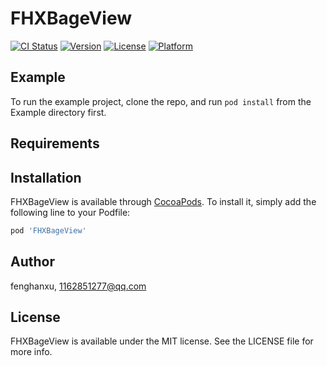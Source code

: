 # FHXBageView

[![CI Status](https://img.shields.io/travis/fenghanxu/FHXBageView.svg?style=flat)](https://travis-ci.org/fenghanxu/FHXBageView)
[![Version](https://img.shields.io/cocoapods/v/FHXBageView.svg?style=flat)](https://cocoapods.org/pods/FHXBageView)
[![License](https://img.shields.io/cocoapods/l/FHXBageView.svg?style=flat)](https://cocoapods.org/pods/FHXBageView)
[![Platform](https://img.shields.io/cocoapods/p/FHXBageView.svg?style=flat)](https://cocoapods.org/pods/FHXBageView)

## Example

To run the example project, clone the repo, and run `pod install` from the Example directory first.

## Requirements

## Installation

FHXBageView is available through [CocoaPods](https://cocoapods.org). To install
it, simply add the following line to your Podfile:

```ruby
pod 'FHXBageView'
```

## Author

fenghanxu, 1162851277@qq.com

## License

FHXBageView is available under the MIT license. See the LICENSE file for more info.
